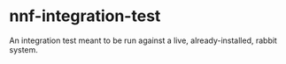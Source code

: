 # nnf-integration-test
An integration test meant to be run against a live, already-installed, rabbit system.
